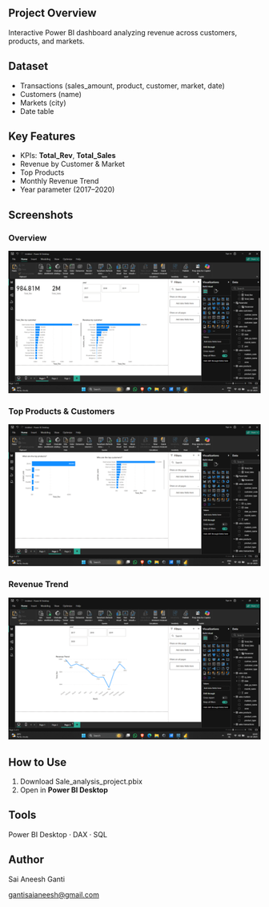 
## Project Overview
Interactive Power BI dashboard analyzing revenue across customers, products, and markets.

## Dataset
- Transactions (sales_amount, product, customer, market, date)
- Customers (name)
- Markets (city)
- Date table 

## Key Features
- KPIs: **Total_Rev**, **Total_Sales**
- Revenue by Customer & Market
- Top Products
- Monthly Revenue Trend
- Year parameter (2017–2020)

## Screenshots

### Overview
![Overview](dashboard_page1.png)

### Top Products & Customers
![Top Products & Customers](dashboard_page2.png)

### Revenue Trend
![Revenue Trend](dashboard_page3.png)


## How to Use
1. Download Sale_analysis_project.pbix
2. Open in **Power BI Desktop**

## Tools
Power BI Desktop · DAX ·  SQL

## Author
Sai Aneesh Ganti


gantisaianeesh@gmail.com
